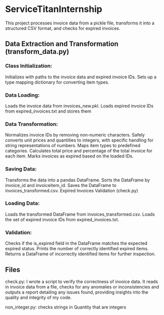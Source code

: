 # ServiceTitanInternship
 This project processes invoice data from a pickle file, transforms it into a structured CSV format, and checks for expired invoices.

## Data Extraction and Transformation (transform_data.py)
### Class Initialization:
Initializes with paths to the invoice data and expired invoice IDs.
Sets up a type mapping dictionary for converting item types.

### Data Loading:
Loads the invoice data from invoices_new.pkl.
Loads expired invoice IDs from expired_invoices.txt and stores them

### Data Transformation:
Normalizes invoice IDs by removing non-numeric characters.
Safely converts unit prices and quantities to integers, with specific handling for string representations of numbers.
Maps item types to predefined categories.
Calculates total price and percentage of the total invoice for each item.
Marks invoices as expired based on the loaded IDs.

### Saving Data:
Transforms the data into a pandas DataFrame.
Sorts the DataFrame by invoice_id and invoiceitem_id.
Saves the DataFrame to invoices_transformed.csv.
Expired Invoices Validation (check.py)

### Loading Data:
Loads the transformed DataFrame from invoices_transformed.csv.
Loads the set of expired invoice IDs from expired_invoices.txt.

### Validation:
Checks if the is_expired field in the DataFrame matches the expected expired status.
Prints the number of correctly identified expired items.
Returns a DataFrame of incorrectly identified items for further inspection.

## Files
check.py: I wrote a script to verify the correctness of invoice data. It reads in invoice data from a file, checks for any anomalies or inconsistencies and outputs a report detailing any issues found, providing insights into the quality and integrity of my code.

non_integer.py: checks strings in Quantity that are integers